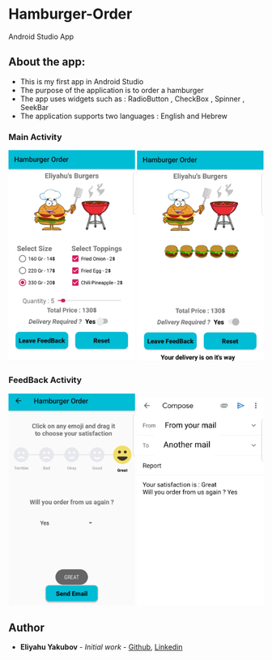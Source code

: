 # Hamburger-Order
Android Studio App

## About the app:

- This is my first app in Android Studio 
- The purpose of the application is to order a hamburger 
- The app uses widgets such as : RadioButton , CheckBox , Spinner , SeekBar 
- The application supports two languages : English and Hebrew


### Main Activity
<img src="https://github.com/EliYakubov7/Hamburger-Order/blob/master/screenshots/main_activity.jpg" width="250">  <img src="https://github.com/EliYakubov7/Hamburger-Order/blob/master/screenshots/order_activity.jpg" width="250">


### FeedBack Activity
<img src="https://github.com/EliYakubov7/Hamburger-Order/blob/master/screenshots/feedback_activity.jpg" width="250"> <img src="https://github.com/EliYakubov7/Hamburger-Order/blob/master/screenshots/mail_activity.jpg" width="250">

## Author

* **Eliyahu Yakubov** - *Initial work* - [Github](https://github.com/EliYakubov7), [Linkedin](https://www.linkedin.com/in/eli-yakubov-961908173)

